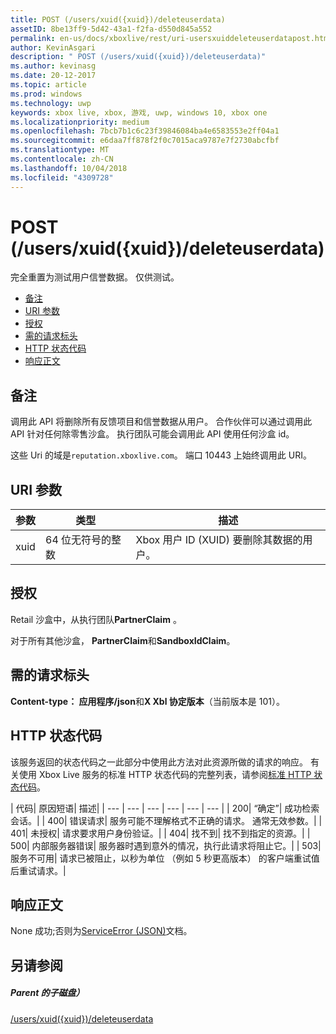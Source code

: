 ```yaml
---
title: POST (/users/xuid({xuid})/deleteuserdata)
assetID: 8be13ff9-5d42-43a1-f2fa-d550d845a552
permalink: en-us/docs/xboxlive/rest/uri-usersxuiddeleteuserdatapost.html
author: KevinAsgari
description: " POST (/users/xuid({xuid})/deleteuserdata)"
ms.author: kevinasg
ms.date: 20-12-2017
ms.topic: article
ms.prod: windows
ms.technology: uwp
keywords: xbox live, xbox, 游戏, uwp, windows 10, xbox one
ms.localizationpriority: medium
ms.openlocfilehash: 7bcb7b1c6c23f39846084ba4e6583553e2ff04a1
ms.sourcegitcommit: e6daa7ff878f2f0c7015aca9787e7f2730abcfbf
ms.translationtype: MT
ms.contentlocale: zh-CN
ms.lasthandoff: 10/04/2018
ms.locfileid: "4309728"
---
```

# <a name="post-usersxuidxuiddeleteuserdata"></a>POST (/users/xuid({xuid})/deleteuserdata)
完全重置为测试用户信誉数据。 仅供测试。

  * [备注](#ID4EQ)
  * [URI 参数](#ID4E5)
  * [授权](#ID4EJB)
  * [需的请求标头](#ID4E3B)
  * [HTTP 状态代码](#ID4EHC)
  * [响应正文](#ID4EJF)

<a id="ID4EQ"></a>


## <a name="remarks"></a>备注

调用此 API 将删除所有反馈项目和信誉数据从用户。 合作伙伴可以通过调用此 API 针对任何除零售沙盒。 执行团队可能会调用此 API 使用任何沙盒 id。

这些 Uri 的域是`reputation.xboxlive.com`。 端口 10443 上始终调用此 URI。

<a id="ID4E5"></a>


## <a name="uri-parameters"></a>URI 参数

| 参数| 类型| 描述|
| --- | --- | --- |
| xuid| 64 位无符号的整数| Xbox 用户 ID (XUID) 要删除其数据的用户。|

<a id="ID4EJB"></a>


## <a name="authorization"></a>授权

Retail 沙盒中，从执行团队**PartnerClaim** 。

对于所有其他沙盒， **PartnerClaim**和**SandboxIdClaim**。

<a id="ID4E3B"></a>


## <a name="required-request-headers"></a>需的请求标头

**Content-type： 应用程序/json**和**X Xbl 协定版本**（当前版本是 101）。

<a id="ID4EHC"></a>


## <a name="http-status-codes"></a>HTTP 状态代码

该服务返回的状态代码之一此部分中使用此方法对此资源所做的请求的响应。 有关使用 Xbox Live 服务的标准 HTTP 状态代码的完整列表，请参阅[标准 HTTP 状态代码](../../additional/httpstatuscodes.md)。

| 代码| 原因短语| 描述|
| --- | --- | --- | --- | --- | --- |
| 200| “确定”| 成功检索会话。|
| 400| 错误请求| 服务可能不理解格式不正确的请求。 通常无效参数。|
| 401| 未授权| 请求要求用户身份验证。|
| 404| 找不到| 找不到指定的资源。|
| 500| 内部服务器错误| 服务器时遇到意外的情况，执行此请求将阻止它。|
| 503| 服务不可用| 请求已被阻止，以秒为单位 （例如 5 秒更高版本） 的客户端重试值后重试请求。|

<a id="ID4EJF"></a>


## <a name="response-body"></a>响应正文

None 成功;否则为[ServiceError (JSON)](../../json/json-serviceerror.md)文档。

<a id="ID4EWF"></a>


## <a name="see-also"></a>另请参阅

<a id="ID4EYF"></a>


##### <a name="parent"></a>Parent 的子磁盘）

[/users/xuid({xuid})/deleteuserdata](uri-usersxuiddeleteuserdata.md)
